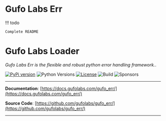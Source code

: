 # Gufo Labs Err

!!! todo

    Complete README


# Gufo Labs Loader

*Gufo Labs Err is the flexible and robust python error handling framework.*.

[![PyPi version](https://img.shields.io/pypi/v/gufo_err.svg)](https://pypi.python.org/pypi/gufo_loader/)
![Python Versions](https://img.shields.io/pypi/pyversions/gufo_err)
[![License](https://img.shields.io/badge/License-BSD_3--Clause-blue.svg)](https://opensource.org/licenses/BSD-3-Clause)
![Build](https://img.shields.io/github/workflow/status/gufolabs/gufo_err/Run%20Tests/master)
![Sponsors](https://img.shields.io/github/sponsors/gufolabs)

---

**Documentation**: [https://docs.gufolabs.com/gufo_err/](https://docs.gufolabs.com/gufo_err/)

**Source Code**: [https://github.com/gufolabs/gufo_err/](https://github.com/gufolabs/gufo_err/)

---
